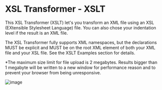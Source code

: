 # XSL Transformer - XSLT
 This XSL Transformer (XSLT) let's you transform an XML file using an XSL (EXtensible Stylesheet Language) file. You can also chose your indentation level if the result is an XML file.

The XSL Transformer fully supports XML namespaces, but the declarations MUST be explicit and MUST be on the root XML element of both your XML file and your XSL file. See the XSLT Examples section for details.

*The maximum size limit for file upload is 2 megabytes. Results bigger than 1 megabyte will be written to a new window for performance reason and to prevent your browser from being unresponsive.


![image](http://images2015.cnblogs.com/blog/5997/201701/5997-20170112185234994-733491222.png)

